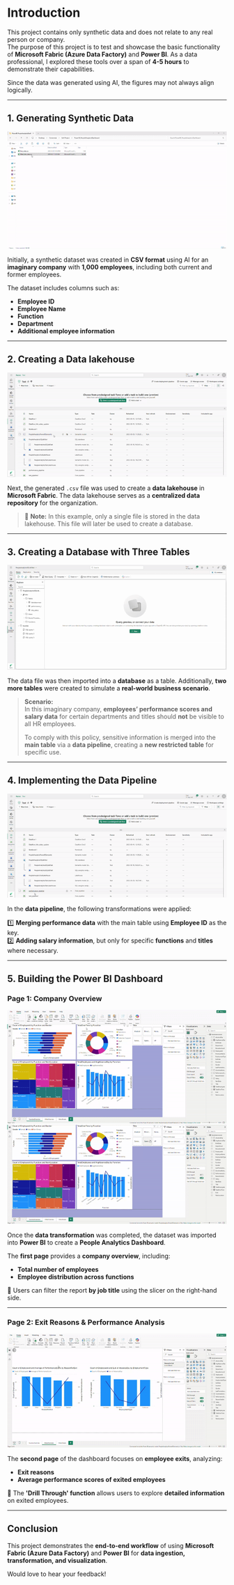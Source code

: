 # Introduction

This project contains only synthetic data and does not relate to any real person or company.  
The purpose of this project is to test and showcase the basic functionality of **Microsoft Fabric (Azure Data Factory)** and **Power BI**. As a data professional, I explored these tools over a span of **4-5 hours** to demonstrate their capabilities.  

Since the data was generated using AI, the figures may not always align logically.

---

## **1. Generating Synthetic Data**

![Sample CSV file with synthetic data](assets/synthetic_data_excel.gif)

Initially, a synthetic dataset was created in **CSV format** using AI for an **imaginary company** with **1,000 employees**, including both current and former employees.  

The dataset includes columns such as:
- **Employee ID**
- **Employee Name**
- **Function**
- **Department**
- **Additional employee information**  

---

## **2. Creating a Data lakehouse**

![Creating a data lakehouse](assets/creating_datalake.gif)

Next, the generated `.csv` file was used to create a **data lakehouse** in **Microsoft Fabric**. The data lakehouse serves as a **centralized data repository** for the organization.  

> 📌 **Note:** In this example, only a single file is stored in the data lakehouse. This file will later be used to create a database.

---

## **3. Creating a Database with Three Tables**

![Creating a database with three tables](assets/creating_database_with_three_tables.gif)

The data file was then imported into a **database** as a table. Additionally, **two more tables** were created to simulate a **real-world business scenario**.

> **Scenario:**  
> In this imaginary company, **employees’ performance scores and salary data** for certain departments and titles should **not** be visible to all HR employees.  
>  
> To comply with this policy, sensitive information is merged into the **main table** via a **data pipeline**, creating a **new restricted table** for specific use.

---

## **4. Implementing the Data Pipeline**

![Data pipeline](assets/data_pipeline.gif)

In the **data pipeline**, the following transformations were applied:  

1️⃣ **Merging performance data** with the main table using **Employee ID** as the key.  
2️⃣ **Adding salary information**, but only for specific **functions** and **titles** where necessary.  

---

## **5. Building the Power BI Dashboard**

### **Page 1: Company Overview**

![Power BI dashboard_1](assets/power_bi_first_page.gif)
![Power BI dashboard_1_slicer](assets/dashboard_slicer.gif)

Once the **data transformation** was completed, the dataset was imported into **Power BI** to create a **People Analytics Dashboard**.

The **first page** provides a **company overview**, including:
- **Total number of employees**
- **Employee distribution across functions**  

🔹 Users can filter the report **by job title** using the slicer on the right-hand side.

---

### **Page 2: Exit Reasons & Performance Analysis**

![Power BI dashboard_2](assets/power_bi_second_page.gif)

The **second page** of the dashboard focuses on **employee exits**, analyzing:  
- **Exit reasons**  
- **Average performance scores of exited employees**  

📌 The **'Drill Through' function** allows users to explore **detailed information** on exited employees.

---

## **Conclusion**
This project demonstrates the **end-to-end workflow** of using **Microsoft Fabric (Azure Data Factory)** and **Power BI** for **data ingestion, transformation, and visualization**.  

Would love to hear your feedback!

